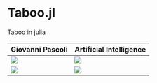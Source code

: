 # Taboo.jl
Taboo in julia

|Giovanni Pascoli| Artificial Intelligence|
|------------------------------------------------------------|--|
|![](pascoli/output/Critici_letterari_italiani_del_XIX_secolo_2.png)| ![](speech_recognition/output/Computational_linguistics_2.png)|
|![](pascoli/output/Latinisti_italiani_4.png) |![](sustainability/output/Economics_of_sustainability_1.png)       |